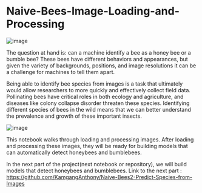 # Naive-Bees-Image-Loading-and-Processing

![image](https://user-images.githubusercontent.com/50509053/168582719-44482b5b-178a-4257-951a-592ccd3a3021.png)

The question at hand is: can a machine identify a bee as a honey bee or a bumble bee? These bees have different behaviors and appearances, but given the variety of backgrounds, positions, and image resolutions it can be a challenge for machines to tell them apart.

Being able to identify bee species from images is a task that ultimately would allow researchers to more quickly and effectively collect field data. Pollinating bees have critical roles in both ecology and agriculture, and diseases like colony collapse disorder threaten these species. Identifying different species of bees in the wild means that we can better understand the prevalence and growth of these important insects.

![image](https://user-images.githubusercontent.com/50509053/168582766-377cffeb-5cfe-4851-afb7-8602a091959d.png)

This notebook walks through loading and processing images. After loading and processing these images, they will be ready for building models that can automatically detect honeybees and bumblebees.

In the next part of the project(next notebook or repository), we will build models that detect honeybees and bumblebees.
Link to the next part : https://github.com/KamgangAnthony/Naive-Bees2-Predict-Species-from-Images
